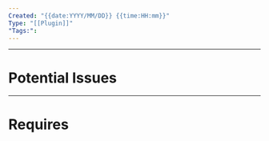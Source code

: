 ```yaml
---
Created: "{{date:YYYY/MM/DD}} {{time:HH:mm}}"
Type: "[[Plugin]]"
"Tags:":
---
```


---
# Potential Issues

---
# Requires